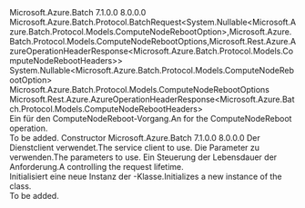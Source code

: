 <Type Name="ComputeNodeRebootBatchRequest" FullName="Microsoft.Azure.Batch.Protocol.BatchRequests.ComputeNodeRebootBatchRequest">
  <TypeSignature Language="C#" Value="public class ComputeNodeRebootBatchRequest : Microsoft.Azure.Batch.Protocol.BatchRequest&lt;Nullable&lt;Microsoft.Azure.Batch.Protocol.Models.ComputeNodeRebootOption&gt;,Microsoft.Azure.Batch.Protocol.Models.ComputeNodeRebootOptions,Microsoft.Rest.Azure.AzureOperationHeaderResponse&lt;Microsoft.Azure.Batch.Protocol.Models.ComputeNodeRebootHeaders&gt;&gt;" />
  <TypeSignature Language="ILAsm" Value=".class public auto ansi beforefieldinit ComputeNodeRebootBatchRequest extends Microsoft.Azure.Batch.Protocol.BatchRequest`3&lt;valuetype System.Nullable`1&lt;valuetype Microsoft.Azure.Batch.Protocol.Models.ComputeNodeRebootOption&gt;, class Microsoft.Azure.Batch.Protocol.Models.ComputeNodeRebootOptions, class Microsoft.Rest.Azure.AzureOperationHeaderResponse`1&lt;class Microsoft.Azure.Batch.Protocol.Models.ComputeNodeRebootHeaders&gt;&gt;" />
  <TypeSignature Language="DocId" Value="T:Microsoft.Azure.Batch.Protocol.BatchRequests.ComputeNodeRebootBatchRequest" />
  <TypeSignature Language="VB.NET" Value="Public Class ComputeNodeRebootBatchRequest&#xA;Inherits BatchRequest(Of Nullable(Of ComputeNodeRebootOption), ComputeNodeRebootOptions, AzureOperationHeaderResponse(Of ComputeNodeRebootHeaders))" />
  <TypeSignature Language="F#" Value="type ComputeNodeRebootBatchRequest = class&#xA;    inherit BatchRequest&lt;Nullable&lt;ComputeNodeRebootOption&gt;, ComputeNodeRebootOptions, AzureOperationHeaderResponse&lt;ComputeNodeRebootHeaders&gt;&gt;" />
  <AssemblyInfo>
    <AssemblyName>Microsoft.Azure.Batch</AssemblyName>
    <AssemblyVersion>7.1.0.0</AssemblyVersion>
    <AssemblyVersion>8.0.0.0</AssemblyVersion>
  </AssemblyInfo>
  <Base>
    <BaseTypeName>Microsoft.Azure.Batch.Protocol.BatchRequest&lt;System.Nullable&lt;Microsoft.Azure.Batch.Protocol.Models.ComputeNodeRebootOption&gt;,Microsoft.Azure.Batch.Protocol.Models.ComputeNodeRebootOptions,Microsoft.Rest.Azure.AzureOperationHeaderResponse&lt;Microsoft.Azure.Batch.Protocol.Models.ComputeNodeRebootHeaders&gt;&gt;</BaseTypeName>
    <BaseTypeArguments>
      <BaseTypeArgument TypeParamName="TBody">System.Nullable&lt;Microsoft.Azure.Batch.Protocol.Models.ComputeNodeRebootOption&gt;</BaseTypeArgument>
      <BaseTypeArgument TypeParamName="TOptions">Microsoft.Azure.Batch.Protocol.Models.ComputeNodeRebootOptions</BaseTypeArgument>
      <BaseTypeArgument TypeParamName="TResponse">Microsoft.Rest.Azure.AzureOperationHeaderResponse&lt;Microsoft.Azure.Batch.Protocol.Models.ComputeNodeRebootHeaders&gt;</BaseTypeArgument>
    </BaseTypeArguments>
  </Base>
  <Interfaces />
  <Docs>
    <summary>
            <span data-ttu-id="9c9eb-101">Ein <see cref="T:Microsoft.Azure.Batch.Protocol.IBatchRequest" /> für den ComputeNodeReboot-Vorgang.</span><span class="sxs-lookup"><span data-stu-id="9c9eb-101">An <see cref="T:Microsoft.Azure.Batch.Protocol.IBatchRequest" /> for the ComputeNodeReboot operation.</span></span>
            </summary>
    <remarks>To be added.</remarks>
  </Docs>
  <Members>
    <Member MemberName=".ctor">
      <MemberSignature Language="C#" Value="public ComputeNodeRebootBatchRequest (Microsoft.Azure.Batch.Protocol.BatchServiceClient serviceClient, Nullable&lt;Microsoft.Azure.Batch.Protocol.Models.ComputeNodeRebootOption&gt; parameters, System.Threading.CancellationToken cancellationToken);" />
      <MemberSignature Language="ILAsm" Value=".method public hidebysig specialname rtspecialname instance void .ctor(class Microsoft.Azure.Batch.Protocol.BatchServiceClient serviceClient, valuetype System.Nullable`1&lt;valuetype Microsoft.Azure.Batch.Protocol.Models.ComputeNodeRebootOption&gt; parameters, valuetype System.Threading.CancellationToken cancellationToken) cil managed" />
      <MemberSignature Language="DocId" Value="M:Microsoft.Azure.Batch.Protocol.BatchRequests.ComputeNodeRebootBatchRequest.#ctor(Microsoft.Azure.Batch.Protocol.BatchServiceClient,System.Nullable{Microsoft.Azure.Batch.Protocol.Models.ComputeNodeRebootOption},System.Threading.CancellationToken)" />
      <MemberSignature Language="F#" Value="new Microsoft.Azure.Batch.Protocol.BatchRequests.ComputeNodeRebootBatchRequest : Microsoft.Azure.Batch.Protocol.BatchServiceClient * Nullable&lt;Microsoft.Azure.Batch.Protocol.Models.ComputeNodeRebootOption&gt; * System.Threading.CancellationToken -&gt; Microsoft.Azure.Batch.Protocol.BatchRequests.ComputeNodeRebootBatchRequest" Usage="new Microsoft.Azure.Batch.Protocol.BatchRequests.ComputeNodeRebootBatchRequest (serviceClient, parameters, cancellationToken)" />
      <MemberType>Constructor</MemberType>
      <AssemblyInfo>
        <AssemblyName>Microsoft.Azure.Batch</AssemblyName>
        <AssemblyVersion>7.1.0.0</AssemblyVersion>
        <AssemblyVersion>8.0.0.0</AssemblyVersion>
      </AssemblyInfo>
      <Parameters>
        <Parameter Name="serviceClient" Type="Microsoft.Azure.Batch.Protocol.BatchServiceClient" />
        <Parameter Name="parameters" Type="System.Nullable&lt;Microsoft.Azure.Batch.Protocol.Models.ComputeNodeRebootOption&gt;" />
        <Parameter Name="cancellationToken" Type="System.Threading.CancellationToken" />
      </Parameters>
      <Docs>
        <param name="serviceClient"><span data-ttu-id="9c9eb-102">Der Dienstclient verwendet.</span><span class="sxs-lookup"><span data-stu-id="9c9eb-102">The service client to use.</span></span></param>
        <param name="parameters"><span data-ttu-id="9c9eb-103">Die Parameter zu verwenden.</span><span class="sxs-lookup"><span data-stu-id="9c9eb-103">The parameters to use.</span></span></param>
        <param name="cancellationToken"><span data-ttu-id="9c9eb-104">Ein <see cref="T:System.Threading.CancellationToken" /> Steuerung der Lebensdauer der Anforderung.</span><span class="sxs-lookup"><span data-stu-id="9c9eb-104">A <see cref="T:System.Threading.CancellationToken" /> controlling the request lifetime.</span></span></param>
        <summary>
            <span data-ttu-id="9c9eb-105">Initialisiert eine neue Instanz der <see cref="T:Microsoft.Azure.Batch.Protocol.BatchRequests.ComputeNodeRebootBatchRequest" />-Klasse.</span><span class="sxs-lookup"><span data-stu-id="9c9eb-105">Initializes a new instance of the <see cref="T:Microsoft.Azure.Batch.Protocol.BatchRequests.ComputeNodeRebootBatchRequest" /> class.</span></span>
            </summary>
        <remarks>To be added.</remarks>
      </Docs>
    </Member>
  </Members>
</Type>